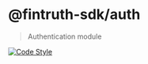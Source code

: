 # @fintruth-sdk/auth

> Authentication module

[![Code Style](https://badgen.net/badge/code%20style/prettier/ff69b4)](https://github.com/prettier/prettier)
